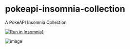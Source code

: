 # pokeapi-insomnia-collection

A PokéAPI Insomnia Collection

[![Run in Insomnia}](https://insomnia.rest/images/run.svg)](https://insomnia.rest/run/?label=Pok%C3%A9API&uri=https%3A%2F%2Fraw.githubusercontent.com%2FGabb-c%2Fpokeapi-insomnia-collection%2Fmain%2Fpokeapi.json)

![image](https://user-images.githubusercontent.com/65926741/121095040-f2beb000-c7c5-11eb-944a-eecb05500492.png)
